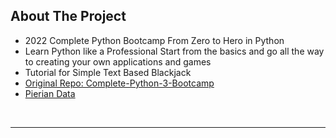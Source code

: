 ## About The Project

- 2022 Complete Python Bootcamp From Zero to Hero in Python
- Learn Python like a Professional Start from the basics and go all the way to creating your own applications and games
- Tutorial for Simple Text Based Blackjack
- [Original Repo: Complete-Python-3-Bootcamp](https://github.com/Pierian-Data/Complete-Python-3-Bootcamp)
- [Pierian Data](https://github.com/Pierian-Data)

&nbsp;

---

&nbsp;
